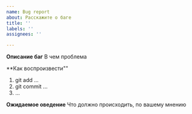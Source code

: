 ```yaml
---
name: Bug report
about: Расскажите о баге
title: ''
labels: ''
assignees: ''

---
```


**Описание баг**
В чем проблема

**Как воспроизвести""
1. git add ...
1. git commit ...
1. ...

**Ожидаемое оведение**
Что должно происходить, по вашему мнению
